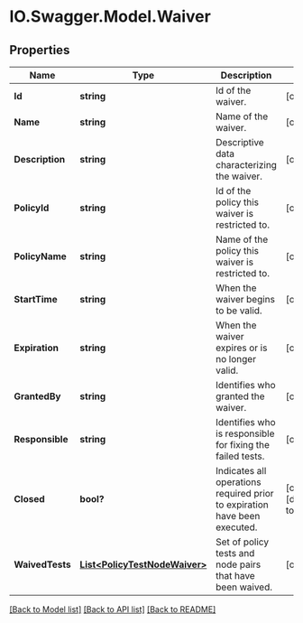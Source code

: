 # IO.Swagger.Model.Waiver
## Properties

Name | Type | Description | Notes
------------ | ------------- | ------------- | -------------
**Id** | **string** | Id of the waiver. | [optional] 
**Name** | **string** | Name of the waiver. | [optional] 
**Description** | **string** | Descriptive data characterizing the waiver. | [optional] 
**PolicyId** | **string** | Id of the policy this waiver is restricted to. | [optional] 
**PolicyName** | **string** | Name of the policy this waiver is restricted to. | [optional] 
**StartTime** | **string** | When the waiver begins to be valid. | [optional] 
**Expiration** | **string** | When the waiver expires or is no longer valid. | [optional] 
**GrantedBy** | **string** | Identifies who granted the waiver. | [optional] 
**Responsible** | **string** | Identifies who is responsible for fixing the failed tests. | [optional] 
**Closed** | **bool?** | Indicates all operations required prior to expiration have been executed. | [optional] [default to false]
**WaivedTests** | [**List&lt;PolicyTestNodeWaiver&gt;**](PolicyTestNodeWaiver.md) | Set of policy tests and node pairs that have been waived. | [optional] 

[[Back to Model list]](../README.md#documentation-for-models) [[Back to API list]](../README.md#documentation-for-api-endpoints) [[Back to README]](../README.md)

